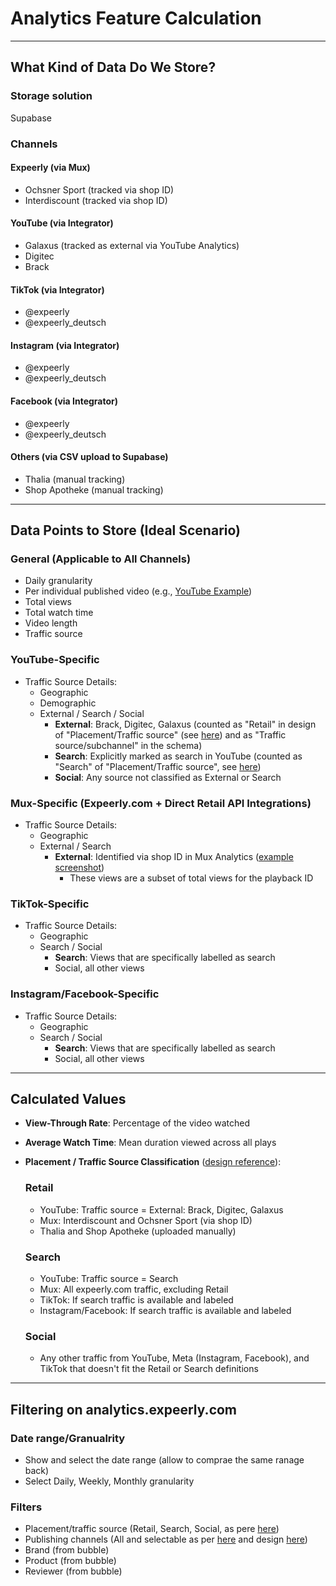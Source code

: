 # Analytics Feature Calculation

---

## What Kind of Data Do We Store?

### Storage solution
Supabase

### Channels

#### Expeerly (via Mux)
- Ochsner Sport (tracked via shop ID)
- Interdiscount (tracked via shop ID)

#### YouTube (via Integrator)
- Galaxus (tracked as external via YouTube Analytics)
- Digitec
- Brack

#### TikTok (via Integrator)
- @expeerly
- @expeerly_deutsch

#### Instagram (via Integrator)
- @expeerly
- @expeerly_deutsch

#### Facebook (via Integrator)
- @expeerly
- @expeerly_deutsch

#### Others (via CSV upload to Supabase)
- Thalia (manual tracking)
- Shop Apotheke (manual tracking)

---

## Data Points to Store (Ideal Scenario)

### General (Applicable to All Channels)
- Daily granularity
- Per individual published video (e.g., [YouTube Example](https://www.youtube.com/watch?v=7NCmm8FJD08))
- Total views
- Total watch time
- Video length
- Traffic source

### YouTube-Specific
- Traffic Source Details:
  - Geographic
  - Demographic
  - External / Search / Social
    - **External**: Brack, Digitec, Galaxus (counted as "Retail" in design of "Placement/Traffic source"  (see [here](https://jmp.sh/jeZpkbXb)) and as "Traffic source/subchannel" in the schema)
    - **Search**: Explicitly marked as search in YouTube (counted as "Search" of "Placement/Traffic source", see [here](https://jmp.sh/h7eWaXYH))
    - **Social**: Any source not classified as External or Search

### Mux-Specific (Expeerly.com + Direct Retail API Integrations)
- Traffic Source Details:
  - Geographic
  - External / Search
    - **External**: Identified via shop ID in Mux Analytics ([example screenshot](https://jmp.sh/GPxTVYH9))
      - These views are a subset of total views for the playback ID
     
### TikTok-Specific
- Traffic Source Details:
  - Geographic
  - Search / Social
    - **Search**: Views that are specifically labelled as search
    - Social, all other views
   
### Instagram/Facebook-Specific
- Traffic Source Details:
  - Geographic
  - Search / Social
    - **Search**: Views that are specifically labelled as search
    - Social, all other views

---

## Calculated Values

- **View-Through Rate**: Percentage of the video watched
- **Average Watch Time**: Mean duration viewed across all plays
- **Placement / Traffic Source Classification** ([design reference](https://jmp.sh/PZXfK9G0)):

  ### Retail
  - YouTube: Traffic source = External: Brack, Digitec, Galaxus
  - Mux: Interdiscount and Ochsner Sport (via shop ID)
  - Thalia and Shop Apotheke (uploaded manually)

  ### Search
  - YouTube: Traffic source = Search
  - Mux: All expeerly.com traffic, excluding Retail
  - TikTok: If search traffic is available and labeled
  - Instagram/Facebook: If search traffic is available and labeled

  ### Social
  - Any other traffic from YouTube, Meta (Instagram, Facebook), and TikTok that doesn't fit the Retail or Search definitions

---

## Filtering on analytics.expeerly.com

### Date range/Granualrity
- Show and select the date range (allow to comprae the same ranage back)
- Select Daily, Weekly, Monthly granularity

### Filters
- Placement/traffic source (Retail, Search, Social, as pere [here](#Retail))
- Publishing channels (All and selectable as per [here](#Channels) and design [here]([url](https://www.figma.com/design/MU9nzvKpZjcbRV2Wjs5ozC/CompleteApp-PlayerUX?node-id=8286-63930&t=GqC5bw1yqZ5WbYUU-1)))
- Brand (from bubble)
- Product (from bubble) 
- Reviewer (from bubble)

